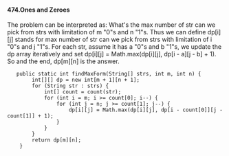 #### 474.Ones and Zeroes
The problem can be interpreted as: What's the max number of str can we pick from strs with limitation of m "0"s and n "1"s. Thus we can define dp[i][j] stands for max number of str can we pick from strs with limitation of i "0"s and j "1"s. For each str, assume it has a "0"s and b "1"s, we update the dp array iteratively and set dp[i][j] = Math.max(dp[i][j], dp[i - a][j - b] + 1). So and the end, dp[m][n] is the answer.



~~~
   public static int findMaxForm(String[] strs, int m, int n) {
        int[][] dp = new int[m + 1][n + 1];
        for (String str : strs) {
            int[] count = count(str);
            for (int i = m; i >= count[0]; i--) {
                for (int j = n; j >= count[1]; j--) {
                    dp[i][j] = Math.max(dp[i][j], dp[i - count[0]][j - count[1]] + 1);
                }
            }
        }
        return dp[m][n];
    }
~~~